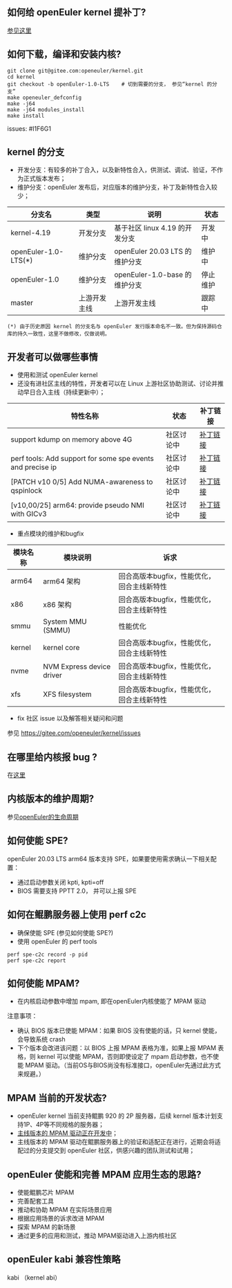 ## 如何给 openEuler kernel 提补丁?

[参见这里](https://gitee.com/openeuler/kernel/blob/openEuler-1.0-LTS/README)

## 如何下载，编译和安装内核?

```
git clone git@gitee.com:openeuler/kernel.git
cd kernel
git checkout -b openEuler-1.0-LTS    # 切到需要的分支， 参见“kernel 的分支”
make openeuler_defconfig
make -j64 
make -j64 modules_install
make install
```

issues: #I1F6G1

## kernel 的分支

- 开发分支：有较多的补丁合入，以及新特性合入，供测试、调试、验证，不作为正式版本发布；
- 维护分支：openEuler 发布后，对应版本的维护分支，补丁及新特性合入较少；

|分支名|类型|说明|状态|
|-----|----|----|----|
|kernel-4.19|开发分支|基于社区 linux 4.19 的开发分支|开发中|
|openEuler-1.0-LTS(*)|维护分支|openEuler 20.03 LTS 的维护分支|维护中|
|openEuler-1.0|维护分支|openEuler-1.0-base 的维护分支|停止维护|
|master|上游开发主线|上游开发主线|跟踪中|

```(*) 由于历史原因 kernel 的分支名与 openEuler 发行版本命名不一致。但为保持源码仓库的持久一致性，这里不做修改，仅做说明。```

## 开发者可以做哪些事情

- 使用和测试 openEuler kernel
- 还没有进社区主线的特性，开发者可以在 Linux 上游社区协助测试、讨论并推动早日合入主线（持续更新中）；

|特性名称|状态|补丁链接|
|-------|----|-------|
|support kdump on memory above 4G|社区讨论中|[补丁链接](https://patchwork.kernel.org/cover/11308463/)|
|perf tools: Add support for some spe events and precise ip|社区讨论中|[补丁链接](https://patchwork.kernel.org/cover/11348573/)|
|[PATCH v10 0/5] Add NUMA-awareness to qspinlock|社区讨论中|[补丁链接](https://lkml.org/lkml/2020/4/3/1022)|
|[v10,00/25] arm64: provide pseudo NMI with GICv3|社区讨论中|[补丁链接](https://patchwork.kernel.org/cover/10790737/)|

- 重点模块的维护和bugfix

|模块名称|模块说明|诉求|
|-------|-------|----|
|arm64|arm64 架构|回合高版本bugfix，性能优化，回合主线新特性|
|x86|x86 架构|回合高版本bugfix，性能优化，回合主线新特性|
|smmu|System MMU (SMMU)|性能优化|
|kernel|kernel core|回合高版本bugfix，性能优化，回合主线新特性|
|nvme|NVM Express device driver|回合高版本bugfix，性能优化，回合主线新特性|
|xfs|XFS filesystem|回合高版本bugfix，性能优化，回合主线新特性|

- fix 社区 issue 以及解答相关疑问和问题

参见 https://gitee.com/openeuler/kernel/issues

## 在哪里给内核报 bug ?

在[这里](https://gitee.com/openeuler/kernel/issues)

## 内核版本的维护周期?

参见[openEuler的生命周期](http://blog.openeuler.org/post/wangxun/openeuler-lifecycle/)

## 如何使能 SPE?

openEuler 20.03 LTS arm64 版本支持 SPE，如果要使用需求确认一下相关配置：
- 通过启动参数关闭 kpti, kpti=off
- BIOS 需要支持 PPTT 2.0， 并可以上报 SPE

## 如何在鲲鹏服务器上使用 perf c2c

- 确保使能 SPE (参见如何使能 SPE?)
- 使用 openEuler 的 perf tools
```
perf spe-c2c record -p pid
perf spe-c2c report
```

## 如何使能 MPAM?

- 在内核启动参数中增加 mpam, 即在openEuler内核使能了 MPAM 驱动

注意事项：
- 确认 BIOS 版本已使能 MPAM：如果 BIOS 没有使能的话，只 kernel 使能，会导致系统 crash
- 下个版本会改进该问题：以 BIOS 上报 MPAM 表格为准，如果上报 MPAM 表格，则 kernel 可以使能 MPAM，否则即使设定了 mpam 启动参数，也不使能 MPAM 驱动。（当前OS与BIOS尚没有标准接口，openEuler先通过此方式来规避。）

## MPAM 当前的开发状态?

- openEuler kernel 当前支持鲲鹏 920 的 2P 服务器，后续 kernel 版本计划支持1P、4P等不同规格的服务器；
- [主线版本的 MPAM 驱动正在开发中](http://www.linux-arm.org/git?p=linux-jm.git;a=summary)；
- 主线版本的 MPAM 驱动在鲲鹏服务器上的验证和适配正在进行，近期会将适配过的分支提交到 openEuler 社区，供感兴趣的团队测试和试用；

## openEuler 使能和完善 MPAM 应用生态的思路?
- 使能鲲鹏芯片 MPAM
- 完善配套工具
- 推动和协助 MPAM 在实际场景应用
- 根据应用场景的诉求改进 MPAM
- 探索 MPAM 的新场景
- 通过更多的应用和测试，推动 MPAM驱动进入上游内核社区

## openEuler kabi 兼容性策略

kabi （kernel abi）